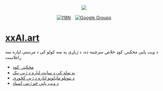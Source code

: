 <p align="center"><a href="https://wac.tax"><img src="https://cdn.jsdelivr.net/gh/wactax/img/logo.svg"/></a></p><p align="center"><a href="https://github.com/wactax/wac.tax/blob/main/doc/README.md#readme"><img alt="I18N" src="https://cdn.jsdelivr.net/gh/wactax/img/t.svg"/></a>　<a href="https://groups.google.com/u/2/g/wactax"><img alt="Google Groups" src="https://cdn.jsdelivr.net/gh/wactax/img/g-groups.svg"/></a></p>

# [xxAI.art](https://xxAI.art)

د ویب پاڼې مخکینۍ کوډ خلاص سرچینه ده، د ژباړې په ښه کولو کې د مرستې لپاره ښه راغلاست

* [مخکینۍ کوډ](https://github.com/xxai-art/web)
* [په ټوله کې د سایټ لپاره د ژبې پیک](https://github.com/xxai-art/web/tree/main/i18n)
* [د ننوتلو ماډلونو لپاره د ژبې کڅوړې](https://github.com/wacpkg/user/tree/main/ui.i18n)
* [د ویب پاڼې څو ژبني اسناد](https://github.com/xxai-doc)
